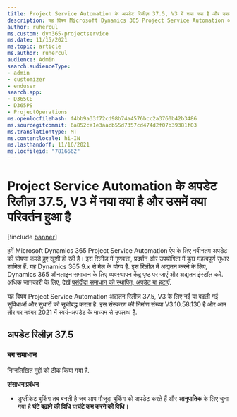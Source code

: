 ```yaml
---
title: Project Service Automation के अपडेट रिलीज़ 37.5, V3 में नया क्या है और उसमें क्या परिवर्तन हुआ है
description: यह विषय Microsoft Dynamics 365 Project Service Automation अपडेट रिलीज़ 37.5, V3 में उपलब्ध सुविधाओं और सुधारों को सूचीबद्ध करता है।
author: ruhercul
ms.custom: dyn365-projectservice
ms.date: 11/15/2021
ms.topic: article
ms.author: ruhercul
audience: Admin
search.audienceType:
- admin
- customizer
- enduser
search.app:
- D365CE
- D365PS
- ProjectOperations
ms.openlocfilehash: f4bb9a33f72cd98b74a4576bcc2a3760b42b3486
ms.sourcegitcommit: 6a852ca1e3aacb55d7357cd474d2f07b39381f03
ms.translationtype: MT
ms.contentlocale: hi-IN
ms.lasthandoff: 11/16/2021
ms.locfileid: "7816662"
---
```

# <a name="whats-new-or-changed-in-project-service-automation-update-release-375-v3"></a>Project Service Automation के अपडेट रिलीज़ 37.5, V3 में नया क्या है और उसमें क्या परिवर्तन हुआ है

[!include [banner](../includes/psa-now-project-operations.md)]

हमें Microsoft Dynamics 365 Project Service Automation ऐप के लिए नवीनतम अपडेट की घोषणा करते हुए खुशी हो रही है। इस रिलीज़ में गुणवत्ता, प्रदर्शन और उपयोगिता में कुछ महत्वपूर्ण सुधार शामिल हैं. यह Dynamics 365 9.x से मेल के योग्य है. इस रिलीज़ में अद्यतन करने के लिए, Dynamics 365 ऑनलाइन समाधान के लिए व्यवस्थापन केंद्र पृष्ठ पर जाएं और अद्यतन इंस्टॉल करें. अधिक जानकारी के लिए, देखें [पसंदीदा समाधान को स्थापित, अपडेट या हटाएँ](/power-platform/admin/install-remove-preferred-solution).

यह विषय Project Service Automation अद्यतन रिलीज़ 37.5, V3 के लिए नई या बदली गई सुविधाओं और सुधारों को सूचीबद्ध करता है. इस संस्करण की निर्माण संख्या V3.10.58.130 है और आम तौर पर नवंबर 2021 में स्वयं-अपडेट के माध्यम से उपलब्ध है.

## <a name="update-release-375"></a>अपडेट रिलीज़ 37.5

### <a name="bug-fixes"></a>बग समाधान

निम्नलिखित मुद्दों को ठीक किया गया है.

**संसाधन प्रबंधन**
- डुप्लीकेट बुकिंग तब बनती है जब आप मौजूदा बुकिंग को अपडेट करते हैं और **आनुपातिक** के लिए चुना गया है **घंटे बढ़ाने की विधि** या**घंटे कम करने की विधि।**
